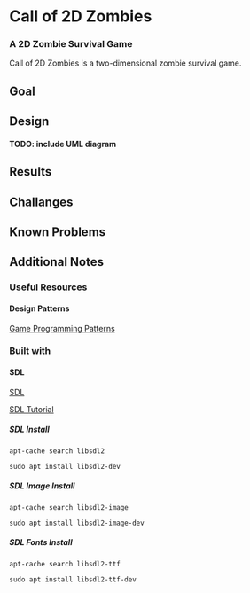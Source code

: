 # Call of 2D Zombies
### A 2D Zombie Survival Game

Call of 2D Zombies is a two-dimensional zombie survival game.

## Goal

## Design
#### TODO: include UML diagram

## Results

## Challanges

## Known Problems

## Additional Notes




### Useful Resources

#### Design Patterns

[Game Programming Patterns](http://gameprogrammingpatterns.com/contents.html)


### Built with

#### SDL

[SDL](https://www.libsdl.org/)

[SDL Tutorial](http://lazyfoo.net/tutorials/SDL/index.php)

##### SDL Install

`apt-cache search libsdl2`

`sudo apt install libsdl2-dev`

##### SDL Image Install

`apt-cache search libsdl2-image`

`sudo apt install libsdl2-image-dev`

##### SDL Fonts Install

`apt-cache search libsdl2-ttf`

`sudo apt install libsdl2-ttf-dev`
